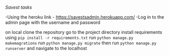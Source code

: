 *Savest tasks*


-Using the heroku link - https://savestsadmin.herokuapp.com/
-Log in to the admin page with the username and password

on local
clone the repository
go to the project directory
install requirements using `pip install -r requirements.txt`
run `python manage.py makemagrations`
run `python manage.py migrate`
then run `python manage.py runserver`
and navigate to the localhost
